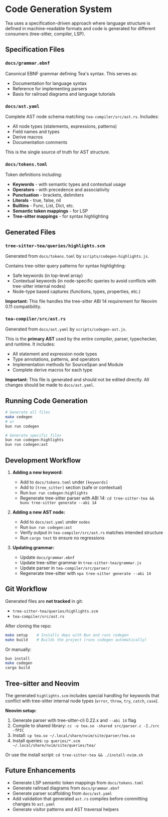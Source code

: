 # Code Generation System

Tea uses a specification-driven approach where language structure is defined in machine-readable formats and code is generated for different consumers (tree-sitter, compiler, LSP).

## Specification Files

### `docs/grammar.ebnf`
Canonical EBNF grammar defining Tea's syntax. This serves as:
- Documentation for language syntax
- Reference for implementing parsers
- Basis for railroad diagrams and language tutorials

### `docs/ast.yaml`
Complete AST node schema matching `tea-compiler/src/ast.rs`. Includes:
- All node types (statements, expressions, patterns)
- Field names and types
- Derive macros
- Documentation comments

This is the single source of truth for AST structure.

### `docs/tokens.toml`
Token definitions including:
- **Keywords** - with semantic types and contextual usage
- **Operators** - with precedence and associativity
- **Punctuation** - brackets, delimiters
- **Literals** - true, false, nil
- **Builtins** - Func, List, Dict, etc.
- **Semantic token mappings** - for LSP
- **Tree-sitter mappings** - for syntax highlighting

## Generated Files

### `tree-sitter-tea/queries/highlights.scm`
Generated from `docs/tokens.toml` by `scripts/codegen-highlights.js`.

Contains tree-sitter query patterns for syntax highlighting:
- Safe keywords (in top-level array)
- Contextual keywords (in node-specific queries to avoid conflicts with tree-sitter internal nodes)
- Node-type based captures (functions, types, properties, etc.)

**Important:** This file handles the tree-sitter ABI 14 requirement for Neovim 0.11 compatibility.

### `tea-compiler/src/ast.rs`
Generated from `docs/ast.yaml` by `scripts/codegen-ast.js`.

This is the **primary AST** used by the entire compiler, parser, typechecker, and runtime. It includes:
- All statement and expression node types
- Type annotations, patterns, and operators
- Implementation methods for SourceSpan and Module
- Complete derive macros for each type

**Important:** This file is generated and should not be edited directly. All changes should be made to `docs/ast.yaml`.

## Running Code Generation

```bash
# Generate all files
make codegen
# or
bun run codegen

# Generate specific files
bun run codegen:highlights
bun run codegen:ast
```

## Development Workflow

1. **Adding a new keyword:**
   - Add to `docs/tokens.toml` under `[keywords]`
   - Add to `[tree_sitter]` section (safe or contextual)
   - Run `bun run codegen:highlights`
   - Regenerate tree-sitter parser with ABI 14: `cd tree-sitter-tea && bunx tree-sitter generate --abi 14`

2. **Adding a new AST node:**
   - Add to `docs/ast.yaml` under `nodes`
   - Run `bun run codegen:ast`
   - Verify output in `tea-compiler/src/ast.rs` matches intended structure
   - Run `cargo test` to ensure no regressions

3. **Updating grammar:**
   - Update `docs/grammar.ebnf`
   - Update tree-sitter grammar in `tree-sitter-tea/grammar.js`
   - Update parser in `tea-compiler/src/parser/`
   - Regenerate tree-sitter with `npx tree-sitter generate --abi 14`

## Git Workflow

Generated files are **not tracked** in git:
- `tree-sitter-tea/queries/highlights.scm`
- `tea-compiler/src/ast.rs`

After cloning the repo:
```bash
make setup    # Installs deps with Bun and runs codegen
make build    # Builds the project (runs codegen automatically)
```

Or manually:
```bash
bun install
make codegen
cargo build
```

## Tree-sitter and Neovim

The generated `highlights.scm` includes special handling for keywords that conflict with tree-sitter internal node types (`error`, `throw`, `try`, `catch`, `case`).

**Neovim setup:**
1. Generate parser with tree-sitter-cli 0.22.x and `--abi 14` flag
2. Compile to shared library: `cc -o tea.so -shared src/parser.c -I./src -fPIC`
3. Install: `cp tea.so ~/.local/share/nvim/site/parser/tea.so`
4. Install queries: `cp queries/*.scm ~/.local/share/nvim/site/queries/tea/`

Or use the install script: `cd tree-sitter-tea && ./install-nvim.sh`

## Future Enhancements

- Generate LSP semantic token mappings from `docs/tokens.toml`
- Generate railroad diagrams from `docs/grammar.ebnf`
- Generate parser scaffolding from `docs/ast.yaml`
- Add validation that generated `ast.rs` compiles before committing changes to `ast.yaml`
- Generate visitor patterns and AST traversal helpers
